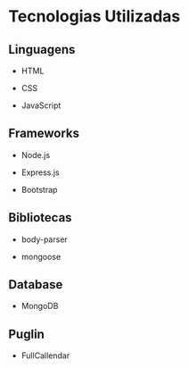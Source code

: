 # Tecnologias Utilizadas

## Linguagens

- HTML

- CSS

- JavaScript


## Frameworks

- Node.js

- Express.js

- Bootstrap


## Bibliotecas 

- body-parser
  
- mongoose

## Database

- MongoDB
  
## Puglin

- FullCallendar


